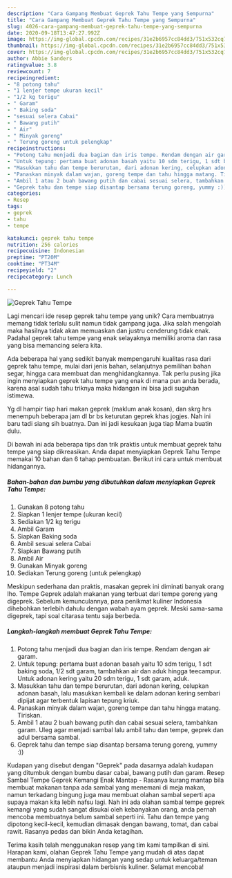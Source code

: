 ```yaml
---
description: "Cara Gampang Membuat Geprek Tahu Tempe yang Sempurna"
title: "Cara Gampang Membuat Geprek Tahu Tempe yang Sempurna"
slug: 4026-cara-gampang-membuat-geprek-tahu-tempe-yang-sempurna
date: 2020-09-18T13:47:27.992Z
image: https://img-global.cpcdn.com/recipes/31e2b6957cc84dd3/751x532cq70/geprek-tahu-tempe-foto-resep-utama.jpg
thumbnail: https://img-global.cpcdn.com/recipes/31e2b6957cc84dd3/751x532cq70/geprek-tahu-tempe-foto-resep-utama.jpg
cover: https://img-global.cpcdn.com/recipes/31e2b6957cc84dd3/751x532cq70/geprek-tahu-tempe-foto-resep-utama.jpg
author: Abbie Sanders
ratingvalue: 3.8
reviewcount: 7
recipeingredient:
- "8 potong tahu"
- "1 lenjer tempe ukuran kecil"
- "1/2 kg terigu"
- " Garam"
- " Baking soda"
- "sesuai selera Cabai"
- " Bawang putih"
- " Air"
- " Minyak goreng"
- " Terung goreng untuk pelengkap"
recipeinstructions:
- "Potong tahu menjadi dua bagian dan iris tempe. Rendam dengan air garam."
- "Untuk tepung: pertama buat adonan basah yaitu 10 sdm terigu, 1 sdt baking soda, 1/2 sdt garam, tambahkan air dan aduk hingga teecampur. Untuk adonan kering yaitu 20 sdm terigu, 1 sdt garam, aduk."
- "Masukkan tahu dan tempe berurutan, dari adonan kering, celupkan adonan basah, lalu masukkan kembali ke dalam adonan kering sembari dipijat agar terbentuk lapisan tepung kriuk."
- "Panaskan minyak dalam wajan, goreng tempe dan tahu hingga matang. Tiriskan."
- "Ambil 1 atau 2 buah bawang putih dan cabai sesuai selera, tambahkan garam. Uleg agar menjadi sambal lalu ambil tahu dan tempe, geprek dan adul bersama sambal."
- "Geprek tahu dan tempe siap disantap bersama terung goreng, yummy :))"
categories:
- Resep
tags:
- geprek
- tahu
- tempe

katakunci: geprek tahu tempe 
nutrition: 256 calories
recipecuisine: Indonesian
preptime: "PT20M"
cooktime: "PT34M"
recipeyield: "2"
recipecategory: Lunch

---
```



![Geprek Tahu Tempe](https://img-global.cpcdn.com/recipes/31e2b6957cc84dd3/751x532cq70/geprek-tahu-tempe-foto-resep-utama.jpg)

Lagi mencari ide resep geprek tahu tempe yang unik? Cara membuatnya memang tidak terlalu sulit namun tidak gampang juga. Jika salah mengolah maka hasilnya tidak akan memuaskan dan justru cenderung tidak enak. Padahal geprek tahu tempe yang enak selayaknya memiliki aroma dan rasa yang bisa memancing selera kita.

Ada beberapa hal yang sedikit banyak mempengaruhi kualitas rasa dari geprek tahu tempe, mulai dari jenis bahan, selanjutnya pemilihan bahan segar, hingga cara membuat dan menghidangkannya. Tak perlu pusing jika ingin menyiapkan geprek tahu tempe yang enak di mana pun anda berada, karena asal sudah tahu triknya maka hidangan ini bisa jadi suguhan istimewa.

Yg dl hampir tiap hari makan geprek (maklum anak kosan), dan skrg hrs menempuh beberapa jam dl br bs keturutan geprek khas jogjes. Nah ini baru tadi siang sih buatnya. Dan ini jadi kesukaan juga tiap Mama buatin dulu.


Di bawah ini ada beberapa tips dan trik praktis untuk membuat geprek tahu tempe yang siap dikreasikan. Anda dapat menyiapkan Geprek Tahu Tempe memakai 10 bahan dan 6 tahap pembuatan. Berikut ini cara untuk membuat hidangannya.

<!--inarticleads1-->

##### Bahan-bahan dan bumbu yang dibutuhkan dalam menyiapkan Geprek Tahu Tempe:

1. Gunakan 8 potong tahu
1. Siapkan 1 lenjer tempe (ukuran kecil)
1. Sediakan 1/2 kg terigu
1. Ambil  Garam
1. Siapkan  Baking soda
1. Ambil sesuai selera Cabai
1. Siapkan  Bawang putih
1. Ambil  Air
1. Gunakan  Minyak goreng
1. Sediakan  Terung goreng (untuk pelengkap)


Meskipun sederhana dan praktis, masakan geprek ini diminati banyak orang lho. Tempe Geprek adalah makanan yang terbuat dari tempe goreng yang digeprek. Sebelum kemunculannya, para penikmat kuliner Indonesia dihebohkan terlebih dahulu dengan wabah ayam geprek. Meski sama-sama digeprek, tapi soal citarasa tentu saja berbeda. 

<!--inarticleads2-->

##### Langkah-langkah membuat Geprek Tahu Tempe:

1. Potong tahu menjadi dua bagian dan iris tempe. Rendam dengan air garam.
1. Untuk tepung: pertama buat adonan basah yaitu 10 sdm terigu, 1 sdt baking soda, 1/2 sdt garam, tambahkan air dan aduk hingga teecampur. Untuk adonan kering yaitu 20 sdm terigu, 1 sdt garam, aduk.
1. Masukkan tahu dan tempe berurutan, dari adonan kering, celupkan adonan basah, lalu masukkan kembali ke dalam adonan kering sembari dipijat agar terbentuk lapisan tepung kriuk.
1. Panaskan minyak dalam wajan, goreng tempe dan tahu hingga matang. Tiriskan.
1. Ambil 1 atau 2 buah bawang putih dan cabai sesuai selera, tambahkan garam. Uleg agar menjadi sambal lalu ambil tahu dan tempe, geprek dan adul bersama sambal.
1. Geprek tahu dan tempe siap disantap bersama terung goreng, yummy :))


Kudapan yang disebut dengan &#34;Geprek&#34; pada dasarnya adalah kudapan yang ditumbuk dengan bumbu dasar cabai, bawang putih dan garam. Resep Sambal Tempe Geprek Kemangi Enak Mantap - Rasanya kurang mantap bila membuat makanan tanpa ada sambal yang menemani di meja makan, namun terkadang bingung juga mau membuat olahan sambal seperti apa supaya makan kita lebih nafsu lagi. Nah ini ada olahan sambal tempe geprek kemangi yang sudah sangat disukai oleh kebanyakan orang, anda pernah mencoba membuatnya belum sambal seperti ini. Tahu dan tempe yang dipotong kecil-kecil, kemudian dimasak dengan bawang, tomat, dan cabai rawit. Rasanya pedas dan bikin Anda ketagihan. 

Terima kasih telah menggunakan resep yang tim kami tampilkan di sini. Harapan kami, olahan Geprek Tahu Tempe yang mudah di atas dapat membantu Anda menyiapkan hidangan yang sedap untuk keluarga/teman ataupun menjadi inspirasi dalam berbisnis kuliner. Selamat mencoba!
